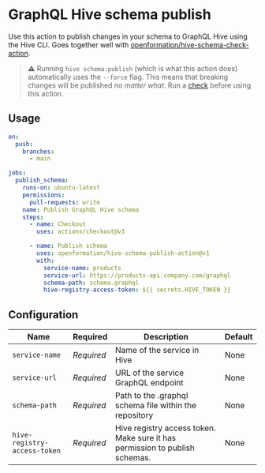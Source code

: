 # GraphQL Hive schema publish

Use this action to publish changes in your schema to GraphQL Hive using the Hive CLI. Goes together well with [openformation/hive-schema-check-action](https://github.com/openformation/hive-schema-check-action).

> :warning: Running `hive schema:publish` (which is what this action does) automatically uses the `--force` flag. This means that breaking changes will be published *no matter what*. Run a [check](https://github.com/openformation/hive-schema-check-action) before using this action.
## Usage
```yaml
on:
  push:
    branches:
      - main

jobs:
  publish_schema:
    runs-on: ubuntu-latest
    permissions:
      pull-requests: write
    name: Publish GraphQL Hive schema
    steps:
      - name: Checkout
        uses: actions/checkout@v3

      - name: Publish schema
        uses: openformation/hive-schema-publish-action@v1
        with:
          service-name: products
          service-url: https://products-api.company.com/graphql
          schema-path: schema.graphql
          hive-registry-access-token: ${{ secrets.HIVE_TOKEN }}
```

## Configuration

| Name | Required | Description | Default |
|---|---|---|---|
| `service-name` | *Required* | Name of the service in Hive | None |
| `service-url` | *Required* | URL of the service GraphQL endpoint | None |
| `schema-path` | *Required* | Path to the .graphql schema file within the repository | None |
| `hive-registry-access-token` | *Required* | Hive registry access token. Make sure it has permission to publish schemas. | None |
